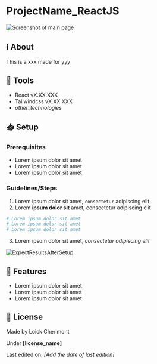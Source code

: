 <!-- 
    MAIN TITLE
    ModelReadme : Replace with project name
    Language : Replace with main language for the project

    Ex: Todo_ReactJS 
-->
# ProjectName_ReactJS

![Screenshot of main page](https://placehold.co/500x300 "Screenshot of main page")

<!-- 
    ABOUT
    Short summary explaining the reasons of the project and tell about worked concepts

    Ex: This is a Front-End project made with HTML, CSS for design and JavaScript to work on client-side validation (Constraint API)
-->
## :information_source: About  

This is a xxx made for yyy

<!-- 
    TOOLS
    Short list of used tools with their versions

    Ex: 
    - Go 1.18
    - MySQL 8.0.29
    - Bootstrap 5.2.0-beta1
-->
## :wrench: Tools
- React vX.XX.XXX
- Tailwindcss vX.XX.XXX
- *other_technologies*

<!-- 
    SETUP
    Explain using command lines, the steps to follow to setup the project
    At the end show, the expected result with a image   

    Ex: 
    1. Download the whole project `Travel` on your system
    2. Open your terminal in `Travel`
    ```
    cd Travel
    ```
    3. In `Travel` directory, run:
    ```
    go run github.com/loickcherimont/Travel/main
    ```
    4. If there is no error. Go on your favorite browser and use this line in your URL address bar
    ```
    http://localhost:8080/travel
    ```
    5. Here you are! Welcome in the main page of the Web application

    ![Main page of the application](assets/images/readme_images/mainpage.png)
-->

## :inbox_tray: Setup

### Prerequisites
<!-- Bullet list or simple sentence explaining what contributor needs for this project -->
- Lorem ipsum dolor sit amet
- Lorem ipsum dolor sit amet
- Lorem ipsum dolor sit amet

### Guidelines/Steps
1. Lorem ipsum dolor sit amet, `consectetur` adipiscing elit
2. Lorem **ipsum dolor sit** amet, consectetur adipiscing elit
```bash
# Lorem ipsum dolor sit amet
# Lorem ipsum dolor sit amet
# Lorem ipsum dolor sit amet
```
3. Lorem ipsum dolor sit amet, *consectetur adipiscing elit*

![ExpectResultsAfterSetup](https://placehold.co/300x200 "Expect results after setup")

<!-- 
    FEATURES
    List of the main new features, fixes to bring on the project

    Ex:
    - Setup Night/Day mode
    - Add animation when music is playing
-->

## :rocket: Features
- Lorem ipsum dolor sit amet
- Lorem ipsum dolor sit amet
- Lorem ipsum dolor sit amet

<!-- 
    LICENSE
    Write Developer name with used license
 -->
## :key: License

Made by Loick Cherimont  

Under **[license_name]**

Last edited on: *[Add the date of last edition]*
